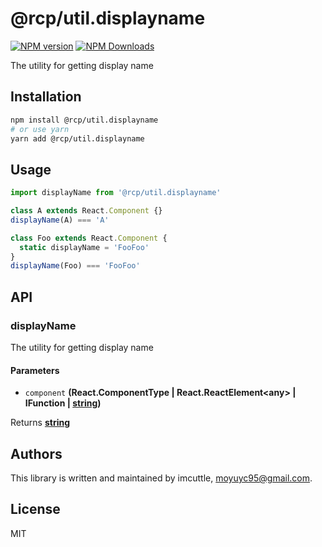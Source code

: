 # @rcp/util.displayname

[![NPM version](https://img.shields.io/npm/v/@rcp/util.displayname.svg?style=flat-square)](https://www.npmjs.com/package/@rcp/util.displayname)
[![NPM Downloads](https://img.shields.io/npm/dm/@rcp/util.displayname.svg?style=flat-square&maxAge=43200)](https://www.npmjs.com/package/@rcp/util.displayname)

The utility for getting display name

## Installation

```bash
npm install @rcp/util.displayname
# or use yarn
yarn add @rcp/util.displayname
```

## Usage

```javascript
import displayName from '@rcp/util.displayname'

class A extends React.Component {}
displayName(A) === 'A'

class Foo extends React.Component {
  static displayName = 'FooFoo'
}
displayName(Foo) === 'FooFoo'
```

## API

<!-- Generated by documentation.js. Update this documentation by updating the source code. -->

### displayName

The utility for getting display name

#### Parameters

- `component` **(React.ComponentType | React.ReactElement&lt;any> | IFunction | [string](https://developer.mozilla.org/docs/Web/JavaScript/Reference/Global_Objects/String))**

Returns **[string](https://developer.mozilla.org/docs/Web/JavaScript/Reference/Global_Objects/String)**

## Authors

This library is written and maintained by imcuttle, <a href="mailto:moyuyc95@gmail.com">moyuyc95@gmail.com</a>.

## License

MIT
